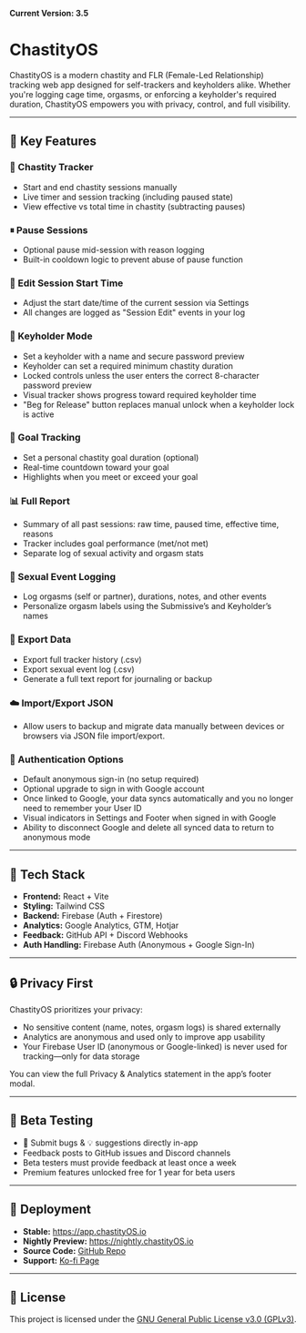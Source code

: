 **Current Version: 3.5**

# ChastityOS

ChastityOS is a modern chastity and FLR (Female-Led Relationship) tracking web app designed for self-trackers and keyholders alike. Whether you're logging cage time, orgasms, or enforcing a keyholder's required duration, ChastityOS empowers you with privacy, control, and full visibility.

---

## 🔑 Key Features

### 💠 Chastity Tracker
- Start and end chastity sessions manually
- Live timer and session tracking (including paused state)
- View effective vs total time in chastity (subtracting pauses)

### ⏸ Pause Sessions
- Optional pause mid-session with reason logging
- Built-in cooldown logic to prevent abuse of pause function

### 📆 Edit Session Start Time
- Adjust the start date/time of the current session via Settings
- All changes are logged as "Session Edit" events in your log

### 🧠 Keyholder Mode
- Set a keyholder with a name and secure password preview
- Keyholder can set a required minimum chastity duration
- Locked controls unless the user enters the correct 8-character password preview
- Visual tracker shows progress toward required keyholder time
- "Beg for Release" button replaces manual unlock when a keyholder lock is active

### 🎯 Goal Tracking
- Set a personal chastity goal duration (optional)
- Real-time countdown toward your goal
- Highlights when you meet or exceed your goal

### 📊 Full Report
- Summary of all past sessions: raw time, paused time, effective time, reasons
- Tracker includes goal performance (met/not met)
- Separate log of sexual activity and orgasm stats

### 📝 Sexual Event Logging
- Log orgasms (self or partner), durations, notes, and other events
- Personalize orgasm labels using the Submissive’s and Keyholder’s names

### 🧾 Export Data
- Export full tracker history (.csv)
- Export sexual event log (.csv)
- Generate a full text report for journaling or backup

### ☁️ Import/Export JSON
- Allow users to backup and migrate data manually between devices or browsers via JSON file import/export.

### 🔐 Authentication Options
- Default anonymous sign-in (no setup required)
- Optional upgrade to sign in with Google account
- Once linked to Google, your data syncs automatically and you no longer need to remember your User ID
- Visual indicators in Settings and Footer when signed in with Google
- Ability to disconnect Google and delete all synced data to return to anonymous mode

---

## 🔧 Tech Stack

- **Frontend:** React + Vite
- **Styling:** Tailwind CSS
- **Backend:** Firebase (Auth + Firestore)
- **Analytics:** Google Analytics, GTM, Hotjar
- **Feedback:** GitHub API + Discord Webhooks
- **Auth Handling:** Firebase Auth (Anonymous + Google Sign-In)

---

## 🔒 Privacy First

ChastityOS prioritizes your privacy:
- No sensitive content (name, notes, orgasm logs) is shared externally
- Analytics are anonymous and used only to improve app usability
- Your Firebase User ID (anonymous or Google-linked) is never used for tracking—only for data storage

You can view the full Privacy & Analytics statement in the app’s footer modal.

---

## 🧪 Beta Testing

- 🐞 Submit bugs & 💡 suggestions directly in-app
- Feedback posts to GitHub issues and Discord channels
- Beta testers must provide feedback at least once a week
- Premium features unlocked free for 1 year for beta users

---

## 🚀 Deployment

- **Stable:** https://app.chastityOS.io  
- **Nightly Preview:** https://nightly.chastityOS.io  
- **Source Code:** [GitHub Repo](https://github.com/thef4tdaddy/chastityOS)  
- **Support:** [Ko-fi Page](https://ko-fi.com/chastityos)

---

## 📜 License

This project is licensed under the [GNU General Public License v3.0 (GPLv3)](https://www.gnu.org/licenses/gpl-3.0.en.html).